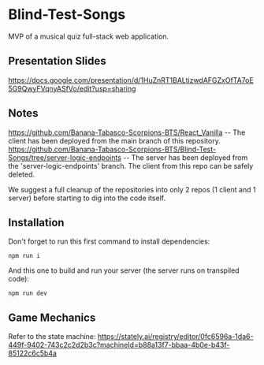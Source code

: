 # Blind-Test-Songs
MVP of a musical quiz full-stack web application.


## Presentation Slides
https://docs.google.com/presentation/d/1HuZnRT1BALtizwdAFGZxOfTA7oE5G9QwyFVqnyASfVo/edit?usp=sharing

## Notes
https://github.com/Banana-Tabasco-Scorpions-BTS/React_Vanilla -- The client has been deployed from the main branch of this repository.
https://github.com/Banana-Tabasco-Scorpions-BTS/Blind-Test-Songs/tree/server-logic-endpoints -- The server has been deployed from the 'server-logic-endpoints' branch. The client from this repo can be safely deleted.

We suggest a full cleanup of the repositories into only 2 repos (1 client and 1 server) before starting to dig into the code itself.


## Installation

Don't forget to run this first command to install dependencies:
```
npm run i
```
And this one to build and run your server (the server runs on transpiled code):
```
npm run dev
```

## Game Mechanics

Refer to the state machine: 
https://stately.ai/registry/editor/0fc6596a-1da6-449f-9402-743c2c2d2b3c?machineId=b88a13f7-bbaa-4b0e-b43f-85122c6c5b4a
